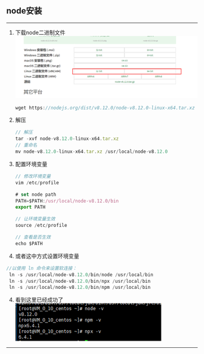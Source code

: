 ## node安装
---
 1. 下载node二进制文件
    ![Image text](./images/node.png)
 
    ```js
    wget https://nodejs.org/dist/v8.12.0/node-v8.12.0-linux-x64.tar.xz
    ```
    
 2. 解压
    ```js 
    // 解压
    tar -xvf node-v8.12.0-linux-x64.tar.xz
    // 重命名
    mv node-v8.12.0-linux-x64.tar.xz /usr/local/node-v8.12.0
    ```
 3. 配置环境变量
    ```js
    // 修改环境变量
    vim /etc/profile
    ```
    ```js
    # set node path
    PATH=$PATH:/usr/local/node-v8.12.0/bin
    export PATH
    ```
    ```js
    // 让环境变量生效
    source /etc/profile
    ```
    ```js
    // 查看是否生效
    echo $PATH
    ```
  3. 或者这中方式设置环境变量
   ``` js
   //以使用 ln 命令来设置软连接：
    ln -s /usr/local/node-v8.12.0/bin/node /usr/local/bin
    ln -s /usr/local/node-v8.12.0/bin/npx /usr/local/bin
    ln -s /usr/local/node-v8.12.0/bin/npm /usr/local/bin
   ```
 4. 看到这里已经成功了<br/>
   ![Image text](./images/node-v.png)
---